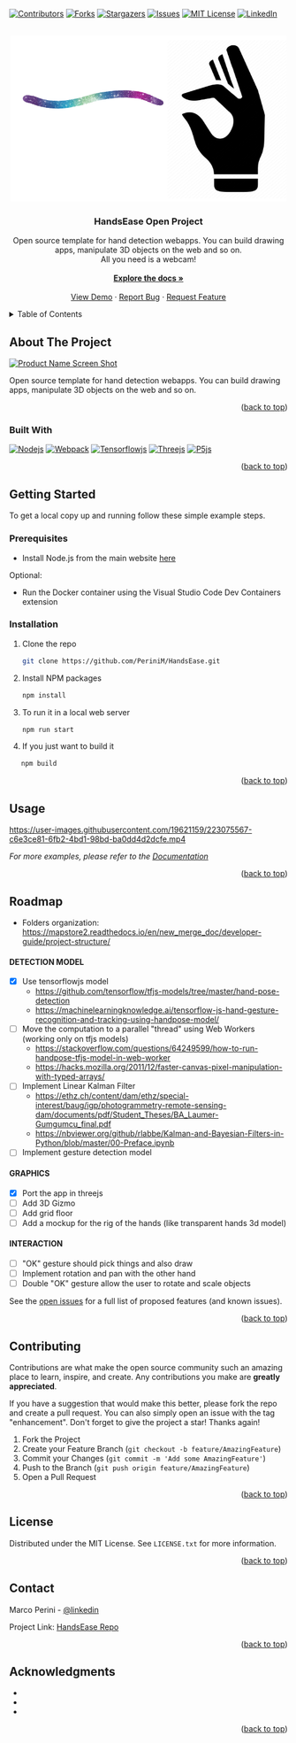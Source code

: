 
<a name="readme-top"></a>

<!--
*** Thanks to Othneildrew for this great Readme template! Go check it out https://github.com/othneildrew/Best-README-Template
-->


<!-- PROJECT SHIELDS -->
<!--
*** I'm using markdown "reference style" links for readability.
*** Reference links are enclosed in brackets [ ] instead of parentheses ( ).
*** See the bottom of this document for the declaration of the reference variables
*** for contributors-url, forks-url, etc. This is an optional, concise syntax you may use.
*** https://www.markdownguide.org/basic-syntax/#reference-style-links
-->
[![Contributors][contributors-shield]][contributors-url]
[![Forks][forks-shield]][forks-url]
[![Stargazers][stars-shield]][stars-url]
[![Issues][issues-shield]][issues-url]
[![MIT License][license-shield]][license-url]
[![LinkedIn][linkedin-shield]][linkedin-url]



<!-- PROJECT LOGO -->
<br />
<div align="center">
  <a href="https://github.com/PeriniM/HandsEase">
    <img src="docs/images/HandsEase_logo.png" alt="Logo" width="500" height="300">
  </a>

<h3 align="center">HandsEase Open Project</h3>

  <p align="center">
    Open source template for hand detection webapps. You can build drawing apps, manipulate 3D objects on the web and so on.
    <br />
    All you need is a webcam!
    <br /><br />
    <a href="https://github.com/PeriniM/HandsEase"><strong>Explore the docs »</strong></a>
    <br />
    <br />
    <a href="https://github.com/PeriniM/HandsEase">View Demo</a>
    ·
    <a href="https://github.comPeriniM/HandsEase/issues">Report Bug</a>
    ·
    <a href="https://github.com/PeriniM/HandsEase/issues">Request Feature</a>
  </p>
</div>



<!-- TABLE OF CONTENTS -->
<details>
  <summary>Table of Contents</summary>
  <ol>
    <li>
      <a href="#about-the-project">About The Project</a>
      <ul>
        <li><a href="#built-with">Built With</a></li>
      </ul>
    </li>
    <li>
      <a href="#getting-started">Getting Started</a>
      <ul>
        <li><a href="#prerequisites">Prerequisites</a></li>
        <li><a href="#installation">Installation</a></li>
      </ul>
    </li>
    <li><a href="#usage">Usage</a></li>
    <li><a href="#roadmap">Roadmap</a></li>
    <li><a href="#contributing">Contributing</a></li>
    <li><a href="#license">License</a></li>
    <li><a href="#contact">Contact</a></li>
    <li><a href="#acknowledgments">Acknowledgments</a></li>
  </ol>
</details>



<!-- ABOUT THE PROJECT -->
## About The Project

[![Product Name Screen Shot][product-screenshot]](https://example.com)

Open source template for hand detection webapps. You can build drawing apps, manipulate 3D objects on the web and so on.

<p align="right">(<a href="#readme-top">back to top</a>)</p>



### Built With

[![Nodejs][Node.js]][Node-url]
[![Webpack][Webpack]][Webpack-url]
[![Tensorflowjs][Tensorflow.js]][Tensorflow-url]
[![Threejs][Three.js]][Three-url]
[![P5js][P5.js]][P5-url]

<p align="right">(<a href="#readme-top">back to top</a>)</p>


<!-- GETTING STARTED -->
## Getting Started

To get a local copy up and running follow these simple example steps.

### Prerequisites

- Install Node.js from the main website [here](https://nodejs.org/en/)

Optional:

- Run the Docker container using the Visual Studio Code Dev Containers extension

### Installation

1. Clone the repo
   ```sh
   git clone https://github.com/PeriniM/HandsEase.git
   ```
2. Install NPM packages
   ```sh
   npm install
   ```
3. To run it in a local web server
   ```sh
   npm run start
   ```
4. If you just want to build it
```sh
   npm build
   ```

<p align="right">(<a href="#readme-top">back to top</a>)</p>



<!-- USAGE EXAMPLES -->
## Usage



https://user-images.githubusercontent.com/19621159/223075567-c6e3ce81-6fb2-4bd1-98bd-ba0dd4d2dcfe.mp4



_For more examples, please refer to the [Documentation](https://example.com)_

<p align="right">(<a href="#readme-top">back to top</a>)</p>



<!-- ROADMAP -->
## Roadmap
- Folders organization: https://mapstore2.readthedocs.io/en/new_merge_doc/developer-guide/project-structure/

#### DETECTION MODEL 
- [x] Use tensorflowjs model
  - https://github.com/tensorflow/tfjs-models/tree/master/hand-pose-detection
  - https://machinelearningknowledge.ai/tensorflow-js-hand-gesture-recognition-and-tracking-using-handpose-model/
- [ ] Move the computation to a parallel "thread" using Web Workers (working only on tfjs models)
  - https://stackoverflow.com/questions/64249599/how-to-run-handpose-tfjs-model-in-web-worker
  - https://hacks.mozilla.org/2011/12/faster-canvas-pixel-manipulation-with-typed-arrays/
- [ ] Implement Linear Kalman Filter
  - https://ethz.ch/content/dam/ethz/special-interest/baug/igp/photogrammetry-remote-sensing-dam/documents/pdf/Student_Theses/BA_Laumer-Gumgumcu_final.pdf
  - https://nbviewer.org/github/rlabbe/Kalman-and-Bayesian-Filters-in-Python/blob/master/00-Preface.ipynb
- [ ] Implement gesture detection model

#### GRAPHICS
- [x] Port the app in threejs
- [ ] Add 3D Gizmo
- [ ] Add grid floor
- [ ] Add a mockup for the rig of the hands (like transparent hands 3d model)

#### INTERACTION
- [ ] "OK" gesture should pick things and also draw
- [ ] Implement rotation and pan with the other hand
- [ ] Double "OK" gesture allow the user to rotate and scale objects

See the [open issues](https://github.com/PeriniM/HandsEase/issues) for a full list of proposed features (and known issues).

<p align="right">(<a href="#readme-top">back to top</a>)</p>



<!-- CONTRIBUTING -->
## Contributing

Contributions are what make the open source community such an amazing place to learn, inspire, and create. Any contributions you make are **greatly appreciated**.

If you have a suggestion that would make this better, please fork the repo and create a pull request. You can also simply open an issue with the tag "enhancement".
Don't forget to give the project a star! Thanks again!

1. Fork the Project
2. Create your Feature Branch (`git checkout -b feature/AmazingFeature`)
3. Commit your Changes (`git commit -m 'Add some AmazingFeature'`)
4. Push to the Branch (`git push origin feature/AmazingFeature`)
5. Open a Pull Request

<p align="right">(<a href="#readme-top">back to top</a>)</p>



<!-- LICENSE -->
## License

Distributed under the MIT License. See `LICENSE.txt` for more information.

<p align="right">(<a href="#readme-top">back to top</a>)</p>



<!-- CONTACT -->
## Contact

Marco Perini - [@linkedin](https://www.linkedin.com/in/perinim/)

Project Link: [HandsEase Repo](https://github.com/PeriniM/HandsEase)

<p align="right">(<a href="#readme-top">back to top</a>)</p>



<!-- ACKNOWLEDGMENTS -->
## Acknowledgments

* []()
* []()
* []()

<p align="right">(<a href="#readme-top">back to top</a>)</p>



<!-- MARKDOWN LINKS & IMAGES -->
<!-- https://www.markdownguide.org/basic-syntax/#reference-style-links -->
[contributors-shield]: https://img.shields.io/github/contributors/PeriniM/HandsEase.svg?style=for-the-badge
[contributors-url]: https://github.com/PeriniM/HandsEase/graphs/contributors
[forks-shield]: https://img.shields.io/github/forks/PeriniM/HandsEase.svg?style=for-the-badge
[forks-url]: https://github.com/PeriniM/HandsEase/network/members
[stars-shield]: https://img.shields.io/github/stars/PeriniM/HandsEase.svg?style=for-the-badge
[stars-url]: https://github.com/PeriniM/HandsEase/stargazers
[issues-shield]: https://img.shields.io/github/issues/PeriniM/HandsEase.svg?style=for-the-badge
[issues-url]: https://github.com/PeriniM/HandsEase/issues
[license-shield]: https://img.shields.io/github/license/PeriniM/HandsEase.svg?style=for-the-badge
[license-url]: https://github.com/PeriniM/HandsEase/blob/master/LICENSE
[linkedin-shield]: https://img.shields.io/badge/-LinkedIn-black.svg?style=for-the-badge&logo=linkedin&colorB=555
[linkedin-url]: https://linkedin.com/in/perinim
[product-screenshot]: images/screenshot.png
[Node.js]: https://img.shields.io/badge/node.js-6DA55F?style=for-the-badge&logo=node.js&logoColor=white
[Node-url]: https://nodejs.org/en/
[Webpack]: https://img.shields.io/badge/webpack-%238DD6F9.svg?style=for-the-badge&logo=webpack&logoColor=black
[Webpack-url]: https://webpack.js.org/
[Tensorflow.js]: https://img.shields.io/badge/TensorFlow-%23FF6F00.svg?style=for-the-badge&logo=TensorFlow&logoColor=white
[Tensorflow-url]: https://www.tensorflow.org/
[Three.js]: https://img.shields.io/badge/threejs-black?style=for-the-badge&logo=three.js&logoColor=white
[Three-url]: https://threejs.org/
[p5.js]: https://img.shields.io/badge/p5.js-ED225D?style=for-the-badge&logo=p5.js&logoColor=FFFFFF
[p5-url]: https://p5js.org/
[React-url]: https://reactjs.org/
